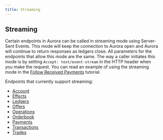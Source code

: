 ```yaml
---
title: Streaming
---
```


## Streaming

Certain endpoints in Aurora can be called in streaming mode using Server-Sent Events. This mode will keep the connection to Aurora open and Aurora will continue to return responses as ledgers close. All parameters for the endpoints that allow this mode are the same. The way a caller initiates this mode is by setting `Accept: text/event-stream` in the HTTP header when you make the request.
You can read an example of using the streaming mode in the [Follow Received Payments](./tutorials/follow-received-payments.md) tutorial.

Endpoints that currently support streaming:
* [Account](./endpoints/accounts-single.md)
* [Effects](./endpoints/effects-all.md)
* [Ledgers](./endpoints/ledgers-all.md)
* [Offers](./endpoints/offers-for-account.md)
* [Operations](./endpoints/operations-all.md)
* [Orderbook](./endpoints/orderbook-details.md)
* [Payments](./endpoints/payments-all.md)
* [Transactions](./endpoints/transactions-all.md)
* [Trades](./endpoints/trades.md)
